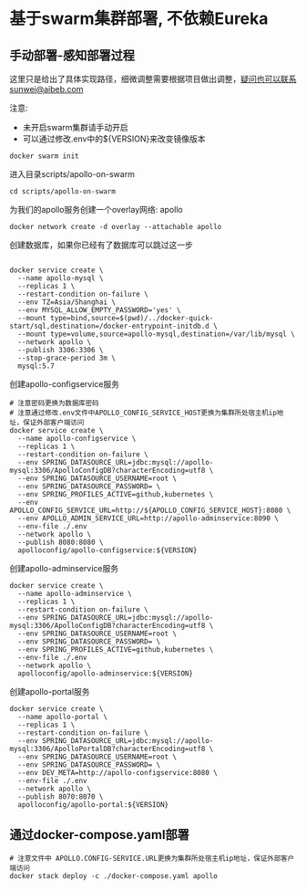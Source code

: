 # 基于swarm集群部署, 不依赖Eureka

## 手动部署-感知部署过程

这里只是给出了具体实现路径，细微调整需要根据项目做出调整，疑问也可以联系sunwei@aibeb.com

注意:
* 未开启swarm集群请手动开启
* 可以通过修改.env中的${VERSION}来改变镜像版本


```shell
docker swarm init
```

进入目录scripts/apollo-on-swarm

```shell
cd scripts/apollo-on-swarm
```

为我们的apollo服务创建一个overlay网络: apollo

```shell
docker network create -d overlay --attachable apollo
```

创建数据库，如果你已经有了数据库可以跳过这一步
```shell

docker service create \
  --name apollo-mysql \
  --replicas 1 \
  --restart-condition on-failure \
  --env TZ=Asia/Shanghai \
  --env MYSQL_ALLOW_EMPTY_PASSWORD='yes' \
  --mount type=bind,source=$(pwd)/../docker-quick-start/sql,destination=/docker-entrypoint-initdb.d \
  --mount type=volume,source=apollo-mysql,destination=/var/lib/mysql \
  --network apollo \
  --publish 3306:3306 \
  --stop-grace-period 3m \
  mysql:5.7

```

创建apollo-configservice服务

```shell
# 注意密码更换为数据库密码
# 注意通过修改.env文件中APOLLO_CONFIG_SERVICE_HOST更换为集群所处宿主机ip地址，保证外部客户端访问
docker service create \
  --name apollo-configservice \
  --replicas 1 \
  --restart-condition on-failure \
  --env SPRING_DATASOURCE_URL=jdbc:mysql://apollo-mysql:3306/ApolloConfigDB?characterEncoding=utf8 \
  --env SPRING_DATASOURCE_USERNAME=root \
  --env SPRING_DATASOURCE_PASSWORD= \
  --env SPRING_PROFILES_ACTIVE=github,kubernetes \
  --env APOLLO_CONFIG_SERVICE_URL=http://${APOLLO_CONFIG_SERVICE_HOST}:8080 \
  --env APOLLO_ADMIN_SERVICE_URL=http://apollo-adminservice:8090 \
  --env-file ./.env
  --network apollo \
  --publish 8080:8080 \
  apolloconfig/apollo-configservice:${VERSION}
```

创建apollo-adminservice服务

```shell
docker service create \
  --name apollo-adminservice \
  --replicas 1 \
  --restart-condition on-failure \
  --env SPRING_DATASOURCE_URL=jdbc:mysql://apollo-mysql:3306/ApolloConfigDB?characterEncoding=utf8 \
  --env SPRING_DATASOURCE_USERNAME=root \
  --env SPRING_DATASOURCE_PASSWORD= \
  --env SPRING_PROFILES_ACTIVE=github,kubernetes \
  --env-file ./.env
  --network apollo \
  apolloconfig/apollo-adminservice:${VERSION}
```

创建apollo-portal服务

```shell
docker service create \
  --name apollo-portal \
  --replicas 1 \
  --restart-condition on-failure \
  --env SPRING_DATASOURCE_URL=jdbc:mysql://apollo-mysql:3306/ApolloPortalDB?characterEncoding=utf8 \
  --env SPRING_DATASOURCE_USERNAME=root \
  --env SPRING_DATASOURCE_PASSWORD= \
  --env DEV_META=http://apollo-configservice:8080 \
  --env-file ./.env
  --network apollo \
  --publish 8070:8070 \
  apolloconfig/apollo-portal:${VERSION}
```

## 通过docker-compose.yaml部署

```shell
# 注意文件中 APOLLO.CONFIG-SERVICE.URL更换为集群所处宿主机ip地址，保证外部客户端访问
docker stack deploy -c ./docker-compose.yaml apollo
```
